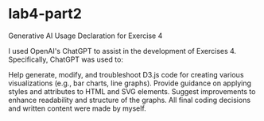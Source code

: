 # lab4-part2

Generative AI Usage Declaration for Exercise 4

I used OpenAI's ChatGPT to assist in the development of Exercises 4.
Specifically, ChatGPT was used to:

Help generate, modify, and troubleshoot D3.js code for creating various visualizations (e.g., bar charts, line graphs).
Provide guidance on applying styles and attributes to HTML and SVG elements.
Suggest improvements to enhance readability and structure of the graphs.
All final coding decisions and written content were made by myself.
